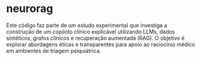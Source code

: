 # neurorag
Este código faz parte de um estudo experimental que investiga a construção de um copiloto clínico explicável utilizando LLMs, dados sintéticos, grafos clínicos e recuperação aumentada (RAG). O objetivo é explorar abordagens éticas e transparentes para apoio ao raciocínio médico em ambientes de triagem psiquiátrica.  
